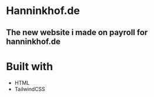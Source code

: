 # Hanninkhof.de

## The new website i made on payroll for hanninkhof.de

# Built with
* HTML
* TailwindCSS
